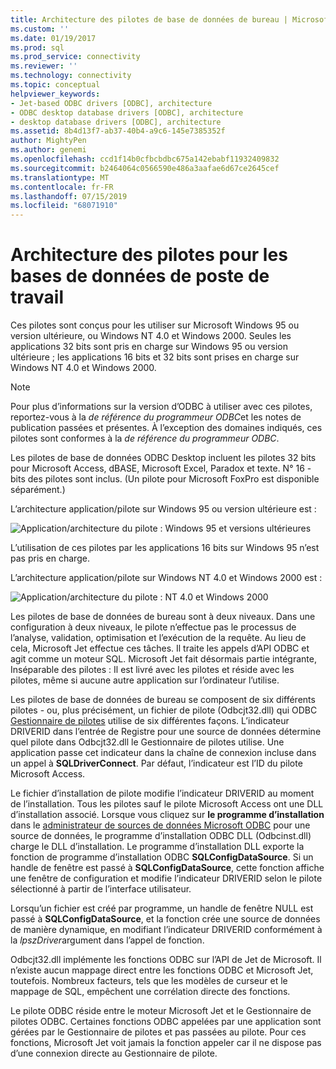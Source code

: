 ```yaml
---
title: Architecture des pilotes de base de données de bureau | Microsoft Docs
ms.custom: ''
ms.date: 01/19/2017
ms.prod: sql
ms.prod_service: connectivity
ms.reviewer: ''
ms.technology: connectivity
ms.topic: conceptual
helpviewer_keywords:
- Jet-based ODBC drivers [ODBC], architecture
- ODBC desktop database drivers [ODBC], architecture
- desktop database drivers [ODBC], architecture
ms.assetid: 8b4d13f7-ab37-40b4-a9c6-145e7385352f
author: MightyPen
ms.author: genemi
ms.openlocfilehash: ccd1f14b0cfbcbdbc675a142ebabf11932409832
ms.sourcegitcommit: b2464064c0566590e486a3aafae6d67ce2645cef
ms.translationtype: MT
ms.contentlocale: fr-FR
ms.lasthandoff: 07/15/2019
ms.locfileid: "68071910"
---
```

# <a name="desktop-database-drivers-architecture"></a>Architecture des pilotes pour les bases de données de poste de travail
Ces pilotes sont conçus pour les utiliser sur Microsoft Windows 95 ou version ultérieure, ou Windows NT 4.0 et Windows 2000. Seules les applications 32 bits sont pris en charge sur Windows 95 ou version ultérieure ; les applications 16 bits et 32 bits sont prises en charge sur Windows NT 4.0 et Windows 2000.  
  
> [!NOTE]  
>  Pour plus d’informations sur la version d’ODBC à utiliser avec ces pilotes, reportez-vous à la *de référence du programmeur ODBC*et les notes de publication passées et présentes. À l’exception des domaines indiqués, ces pilotes sont conformes à la *de référence du programmeur ODBC*.  
  
 Les pilotes de base de données ODBC Desktop incluent les pilotes 32 bits pour Microsoft Access, dBASE, Microsoft Excel, Paradox et texte. N° 16 - bits des pilotes sont inclus. (Un pilote pour Microsoft FoxPro est disponible séparément.)  
  
 L’architecture application/pilote sur Windows 95 ou version ultérieure est :  
  
 ![Application&#47;architecture du pilote : Windows 95 et versions ultérieures](../../odbc/microsoft/media/odbcjetarch1.gif "ODBCJetArch1")  
  
 L’utilisation de ces pilotes par les applications 16 bits sur Windows 95 n’est pas pris en charge.  
  
 L’architecture application/pilote sur Windows NT 4.0 et Windows 2000 est :  
  
 ![Application&#47;architecture du pilote : NT 4.0 et Windows 2000](../../odbc/microsoft/media/odbcjetarch2.gif "ODBCJetArch2")  
  
 Les pilotes de base de données de bureau sont à deux niveaux. Dans une configuration à deux niveaux, le pilote n’effectue pas le processus de l’analyse, validation, optimisation et l’exécution de la requête. Au lieu de cela, Microsoft Jet effectue ces tâches. Il traite les appels d’API ODBC et agit comme un moteur SQL. Microsoft Jet fait désormais partie intégrante, Inséparable des pilotes : Il est livré avec les pilotes et réside avec les pilotes, même si aucune autre application sur l’ordinateur l’utilise.  
  
 Les pilotes de base de données de bureau se composent de six différents pilotes - ou, plus précisément, un fichier de pilote (Odbcjt32.dll) qui ODBC [Gestionnaire de pilotes](../../odbc/reference/the-driver-manager.md) utilise de six différentes façons. L’indicateur DRIVERID dans l’entrée de Registre pour une source de données détermine quel pilote dans Odbcjt32.dll le Gestionnaire de pilotes utilise. Une application passe cet indicateur dans la chaîne de connexion incluse dans un appel à **SQLDriverConnect**. Par défaut, l’indicateur est l’ID du pilote Microsoft Access.  
  
 Le fichier d’installation de pilote modifie l’indicateur DRIVERID au moment de l’installation. Tous les pilotes sauf le pilote Microsoft Access ont une DLL d’installation associé. Lorsque vous cliquez sur **le programme d’installation** dans le [administrateur de sources de données Microsoft ODBC](../../odbc/admin/odbc-data-source-administrator.md) pour une source de données, le programme d’installation ODBC DLL (Odbcinst.dll) charge le DLL d’installation. Le programme d’installation DLL exporte la fonction de programme d’installation ODBC **SQLConfigDataSource**. Si un handle de fenêtre est passé à **SQLConfigDataSource**, cette fonction affiche une fenêtre de configuration et modifie l’indicateur DRIVERID selon le pilote sélectionné à partir de l’interface utilisateur.  
  
 Lorsqu’un fichier est créé par programme, un handle de fenêtre NULL est passé à **SQLConfigDataSource**, et la fonction crée une source de données de manière dynamique, en modifiant l’indicateur DRIVERID conformément à la *lpszDriver*argument dans l’appel de fonction.  
  
 Odbcjt32.dll implémente les fonctions ODBC sur l’API de Jet de Microsoft. Il n’existe aucun mappage direct entre les fonctions ODBC et Microsoft Jet, toutefois. Nombreux facteurs, tels que les modèles de curseur et le mappage de SQL, empêchent une corrélation directe des fonctions.  
  
 Le pilote ODBC réside entre le moteur Microsoft Jet et le Gestionnaire de pilotes ODBC. Certaines fonctions ODBC appelées par une application sont gérées par le Gestionnaire de pilotes et pas passées au pilote. Pour ces fonctions, Microsoft Jet voit jamais la fonction appeler car il ne dispose pas d’une connexion directe au Gestionnaire de pilote.
